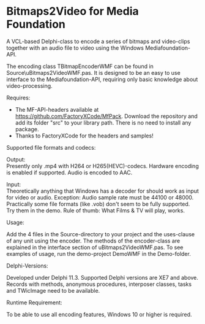# Bitmaps2Video for Media Foundation

 A VCL-based Delphi-class to encode a series of bitmaps and video-clips together with an audio file to video using the Windows Mediafoundation-API.

The encoding class TBitmapEncoderWMF can be found in Source\uBitmaps2VideoWMF.pas. 
It is designed to be an easy to use interface to the Mediafoundation-API, requiring only basic knowledge about video-processing.

Requires:

* The MF-API-headers available at https://github.com/FactoryXCode/MfPack. 
Download the repository and add its folder "src" to your library path. There is no need to install any package.
* Thanks to FactoryXCode for the headers and samples! 

Supported file formats and codecs:

Output:  
Presently only .mp4 with H264 or H265(HEVC)-codecs. Hardware encoding is enabled if supported. Audio is encoded to AAC.

Input:  
Theoretically anything that Windows has a decoder for should work as input for video or audio. Exception: Audio sample
rate must be 44100 or 48000. Practically some file formats (like .vob) don't seem to be fully supported. Try them
in the demo. Rule of thumb: What Films & TV will play, works.

Usage:

Add the 4 files in the Source-directory to your project and the uses-clause of any unit using the encoder.
The methods of the encoder-class are explained in the interface section of uBitmaps2VideoWMF.pas.
To see examples of usage, run the demo-project DemoWMF in the Demo-folder.

Delphi-Versions:

Developed under Delphi 11.3. Supported Delphi versions are XE7 and above. 
Records with methods, anonymous procedures, interposer classes, tasks and TWicImage need to be available.

Runtime Requirement:

To be able to use all encoding features, Windows 10 or higher is required. 
